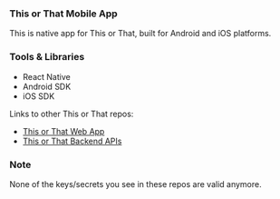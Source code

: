 ### This or That Mobile App
This is native app for This or That, built for Android and iOS platforms. 

### Tools & Libraries
- React Native
- Android SDK
- iOS SDK

Links to other This or That repos: 
- [This or That Web App](https://github.com/thepavanbarla/thisorthat-web)
- [This or That Backend APIs](https://github.com/thepavanbarla/thisorthat-services)

### Note
None of the keys/secrets you see in these repos are valid anymore. 
